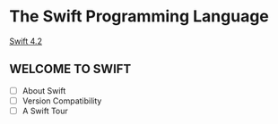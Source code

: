 # The Swift Programming Language

[Swift 4.2](https://docs.swift.org/swift-book)

## WELCOME TO SWIFT

- [ ] About Swift
- [ ] Version Compatibility
- [ ] A Swift Tour
